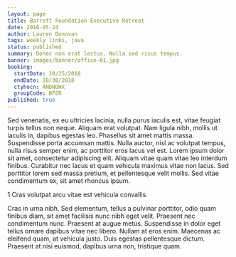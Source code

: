 ```yaml
---
layout: page
title: Barrett Foundation Executive Retreat
date: 2016-05-24
author: Lauren Donovan
tags: weekly links, java
status: published
summary: Donec non erat lectus. Nulla sed risus tempus.
banner: images/banner/office-01.jpg
booking:
  startDate: 10/25/2018
  endDate: 10/30/2018
  ctyhocn: ANDNOHX
  groupCode: BFER
published: true
---
```

Sed venenatis, ex eu ultricies lacinia, nulla purus iaculis est, vitae feugiat turpis tellus non neque. Aliquam erat volutpat. Nam ligula nibh, mollis ut iaculis in, dapibus egestas leo. Phasellus sit amet mattis massa. Suspendisse porta accumsan mattis. Nulla auctor, nisl ac volutpat tempus, nulla risus semper enim, ac porttitor eros lacus vel est. Lorem ipsum dolor sit amet, consectetur adipiscing elit. Aliquam vitae quam vitae leo interdum finibus. Curabitur nec lacus et quam vehicula maximus vitae non lacus. Sed porttitor lorem sed massa pretium, et pellentesque velit mollis. Sed vitae condimentum ex, sit amet rhoncus ipsum.

1 Cras volutpat arcu vitae est vehicula convallis.

Cras in urna nibh. Sed elementum, tellus a pulvinar porttitor, odio quam finibus diam, sit amet facilisis nunc nibh eget velit. Praesent nec condimentum nunc. Praesent at augue metus. Suspendisse in dolor eget tellus ornare dapibus vitae nec libero. Nullam at eros enim. Maecenas ac eleifend quam, at vehicula justo. Duis egestas pellentesque dictum. Praesent at nisi euismod, dapibus urna non, tristique quam.

